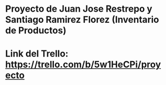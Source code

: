 # Proyecto de Juan Jose Restrepo y Santiago Ramirez Florez (Inventario de Productos)

# Link del Trello: https://trello.com/b/5w1HeCPi/proyecto
